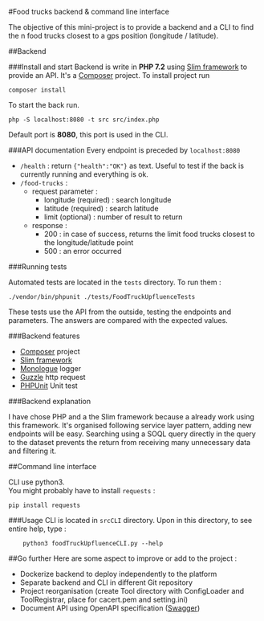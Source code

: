 #Food trucks backend & command line interface

The objective of this mini-project is to provide a backend and a CLI to find the n food trucks closest to a gps position (longitude / latitude). 

##Backend

###Install and start
Backend is write in **PHP 7.2** using [Slim framework](http://www.slimframework.com/) to provide an API.
It's a [Composer](https://getcomposer.org/) project. To install project run  

    composer install

To start the back run.

    php -S localhost:8080 -t src src/index.php 
    
Default port is **8080**, this port is used in the CLI.

###API documentation
Every endpoint is preceded by `localhost:8080`
* `/health` : return `{"health":"OK"}` as text. Useful to test if the back is currently running and everything is ok.
* `/food-trucks` :
    * request parameter :
        * longitude (required) : search longitude
        * latitude (required) : search latitude
        * limit (optional) : number of result to return
    * response :
        * 200 : in case of success, returns the limit food trucks closest to the longitude/latitude point
        * 500 : an error occurred

###Running tests

Automated tests are located in the `tests` directory. To run them : 

    ./vendor/bin/phpunit ./tests/FoodTruckUpfluenceTests
    
These tests use the API from the outside, testing the endpoints and parameters.
The answers are compared with the expected values.

###Backend features

* [Composer](https://getcomposer.org/) project
* [Slim framework](http://www.slimframework.com/)
* [Monologue](https://github.com/Seldaek/monolog) logger
* [Guzzle](http://docs.guzzlephp.org/en/stable/) http request
* [PHPUnit](https://phpunit.de/) Unit test

###Backend explanation

I have chose PHP and a the Slim framework because a already work using this framework.
It's organised following service layer pattern, adding new endpoints will be easy.
Searching using a SOQL query directly in the query to the dataset prevents the return from receiving many unnecessary data and filtering it.

##Command line interface

CLI use python3.  
You might probably have to install `requests` : 

    pip install requests

###Usage
CLI is located in `srcCLI` directory.
Upon in this directory, to see entire help, type :

        python3 foodTruckUpfluenceCLI.py --help
        
##Go further
Here are some aspect to improve or add to the project : 
* Dockerize backend to deploy independently to the platform
* Separate backend and CLI in different Git repository
* Project reorganisation (create Tool directory with ConfigLoader and ToolRegistrar, place for cacert.pem and setting.ini)
* Document API using OpenAPI specification ([Swagger](https://swagger.io/specification/))
